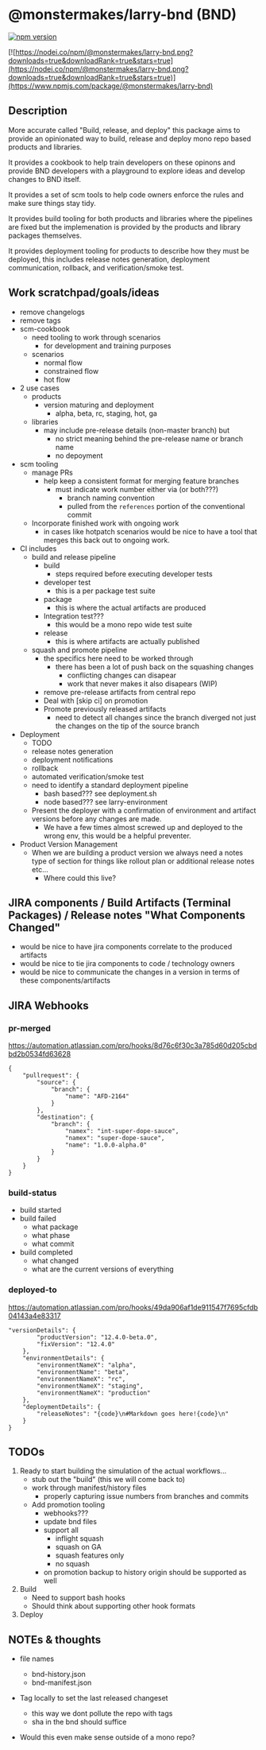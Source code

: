 # @monstermakes/larry-bnd (BND)

[![npm version](https://badge.fury.io/js/%40monstermakes%2Flarry-bnd.svg)](https://badge.fury.io/js/%40monstermakes%2Flarry-bnd)

[![https://nodei.co/npm/@monstermakes/larry-bnd.png?downloads=true&downloadRank=true&stars=true](https://nodei.co/npm/@monstermakes/larry-bnd.png?downloads=true&downloadRank=true&stars=true)](https://www.npmjs.com/package/@monstermakes/larry-bnd)


## Description

More accurate called "Build, release, and deploy" this package aims to provide an opinionated way to build, release and deploy mono repo based products and libraries. 

It provides a cookbook to help train developers on these opinons and provide BND developers with a playground to explore ideas and develop changes to BND itself.

It provides a set of scm tools to help code owners enforce the rules and make sure things stay tidy.

It provides build tooling for both products and libraries where the pipelines are fixed but the implemenation is provided by the products and library packages themselves.

It provides deployment tooling for products to describe how they must be deployed, this includes release notes generation, deployment communication, rollback, and verification/smoke test.

## Work scratchpad/goals/ideas

- remove changelogs
- remove tags
- scm-cookbook
    - need tooling to work through scenarios
        - for development and training purposes
    - scenarios
        - normal flow
        - constrained flow
        - hot flow
- 2 use cases
    - products
        - version maturing and deployment
            - alpha, beta, rc, staging, hot, ga
    - libraries
        - may include pre-release details (non-master branch) but 
            - no strict meaning behind the pre-release name or branch name
            - no depoyment
- scm tooling
    - manage PRs
        - help keep a consistent format for merging feature branches
            - must indicate work number either via (or both???)
                - branch naming convention
                - pulled from the `references` portion of the conventional commit
    - Incorporate finished work with ongoing work
        - in cases like hotpatch scenarios would be nice to have a tool that merges this back out to ongoing work.
- CI includes
    - build and release pipeline
        - build
            - steps required before executing developer tests
        - developer test
            - this is a per package test suite
        - package
            - this is where the actual artifacts are produced
        - Integration test???
            - this would be a mono repo wide test suite
        - release
            - this is where artifacts are actually published
    - squash and promote pipeline
        - the specifics here need to be worked through
            - there has been a lot of push back on the squashing changes
                - conflicting changes can disapear
                - work that never makes it also disapears (WIP)
        - remove pre-release artifacts from central repo
        - Deal with [skip ci] on promotion
        - Promote previously released artifacts
            - need to detect all changes since the branch diverged not just the changes on the tip of the source branch
- Deployment
    - TODO
    - release notes generation
    - deployment notifications
    - rollback
    - automated verification/smoke test
    - need to identify a standard deployment pipeline
        - bash based??? see deployment.sh
        - node based??? see larry-environment
    - Present the deployer with a confirmation of environment and artifact versions before any changes are made. 
        -  We have a few times almost screwed up and deployed to the wrong env, this would be a helpful preventer.
- Product Version Management
    - When we are building a product version we always need a notes type of section for things like rollout plan or additional release notes etc...
        - Where could this live?
## JIRA components /  Build Artifacts (Terminal Packages) / Release notes "What Components Changed"
- would be nice to have jira components correlate to the produced artifacts
- would be nice to tie jira components to code / technology owners
- would be nice to communicate the changes in a version in terms of these components/artifacts
## JIRA Webhooks
### pr-merged
https://automation.atlassian.com/pro/hooks/8d76c6f30c3a785d60d205cbdbd2b0534fd63628
```
{
    "pullrequest": {
        "source": {
            "branch": {
                "name": "AFD-2164"
            }
        },
        "destination": {
            "branch": {
                "namex": "int-super-dope-sauce",
                "namex": "super-dope-sauce",
                "name": "1.0.0-alpha.0"
            }
        }
    }
}
```
### build-status
- build started
- build failed 
    - what package
    - what phase
    - what commit
- build completed
    - what changed
    - what are the current versions of everything
### deployed-to
https://automation.atlassian.com/pro/hooks/49da906af1de911547f7695cfdb04143a4e83317
```
"versionDetails": {
        "productVersion": "12.4.0-beta.0",
        "fixVersion": "12.4.0"
    },
    "environmentDetails": {
        "environmentNameX": "alpha",
        "environmentName": "beta",
        "environmentNameX": "rc",
        "environmentNameX": "staging",
        "environmentNameX": "production"
    },
    "deploymentDetails": {
        "releaseNotes": "{code}\n#Markdown goes here!{code}\n"
    }
}
```

## TODOs
1. Ready to start building the simulation of the actual workflows...
    - stub out the "build" (this we will come back to)
    - work through manifest/history files
        - properly capturing issue numbers from branches and commits
    - Add promotion tooling
        - webhooks???
        - update bnd files
        - support all
            - inflight squash 
            - squash on GA
            - squash features only
            - no squash
        - on promotion backup to history origin should be supported as well
2. Build
    - Need to support bash hooks
    - Should think about supporting other hook formats
3. Deploy

## NOTEs & thoughts
- file names
    - bnd-history.json
    - bnd-manifest.json

- Tag locally to set the last released changeset
    - this way we dont pollute the repo with tags
    - sha in the bnd should suffice

- Would this even make sense outside of a mono repo?


